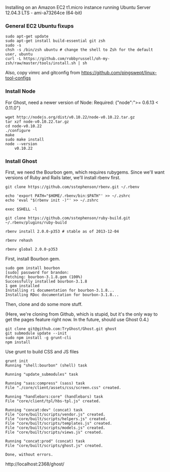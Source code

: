 Installing on an Amazon EC2 t1.micro instance running Ubuntu Server 12.04.3 LTS - ami-a73264ce (64-bit)

### General EC2 Ubuntu fixups ###

    sudo apt-get update
    sudo apt-get install build-essential git zsh
    sudo -s
    chsh -s /bin/zsh ubuntu # change the shell to Zsh for the default user, ubuntu
    curl -L https://github.com/robbyrussell/oh-my-zsh/raw/master/tools/install.sh | sh

Also, copy vimrc and gitconfig from https://github.com/pingswept/linux-tool-configs

### Install Node ###

For Ghost, need a newer version of Node: Required: {"node":">= 0.6.13 < 0.11.0"}

    wget http://nodejs.org/dist/v0.10.22/node-v0.10.22.tar.gz
    tar xzf node-v0.10.22.tar.gz
    cd node-v0.10.22
    ./configure
    make
    sudo make install
    node --version
        v0.10.22

### Install Ghost ###

First, we need the Bourbon gem, which requires rubygems. Since we'll want versions of Ruby and Rails later, we'll install rbenv first.

    git clone https://github.com/sstephenson/rbenv.git ~/.rbenv
    
    echo 'export PATH="$HOME/.rbenv/bin:$PATH"' >> ~/.zshrc
    echo 'eval "$(rbenv init -)"' >> ~/.zshrc
    
    exec $SHELL -l
    
    git clone https://github.com/sstephenson/ruby-build.git ~/.rbenv/plugins/ruby-build
    
    rbenv install 2.0.0-p353 # stable as of 2013-12-04
    
    rbenv rehash
    
    rbenv global 2.0.0-p353

First, install Bourbon gem.

    sudo gem install bourbon
    [sudo] password for brandon: 
    Fetching: bourbon-3.1.8.gem (100%)
    Successfully installed bourbon-3.1.8
    1 gem installed
    Installing ri documentation for bourbon-3.1.8...
    Installing RDoc documentation for bourbon-3.1.8...

Then, clone and do some more stuff.

(Here, we're cloning from Github, which is stupid, but it's the only way to get the pages feature right now. In the future, should use Ghost 0.4.)

    git clone git@github.com:TryGhost/Ghost.git ghost
    git submodule update --init
    sudo npm install -g grunt-cli
    npm install

Use grunt to build CSS and JS files

    grunt init
    Running "shell:bourbon" (shell) task
    
    Running "update_submodules" task
    
    Running "sass:compress" (sass) task
    File "./core/client/assets/css/screen.css" created.
    
    Running "handlebars:core" (handlebars) task
    File "core/client/tpl/hbs-tpl.js" created.
    
    Running "concat:dev" (concat) task
    File "core/built/scripts/vendor.js" created.
    File "core/built/scripts/helpers.js" created.
    File "core/built/scripts/templates.js" created.
    File "core/built/scripts/models.js" created.
    File "core/built/scripts/views.js" created.
    
    Running "concat:prod" (concat) task
    File "core/built/scripts/ghost.js" created.
    
    Done, without errors.

http://localhost:2368/ghost/
